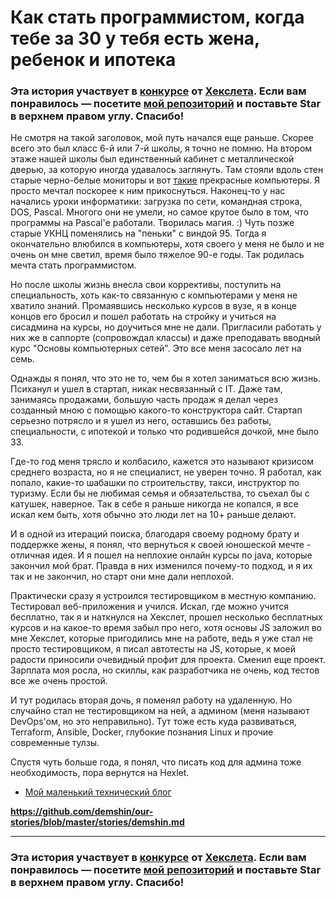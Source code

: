 # Как стать программистом, когда тебе за 30 у тебя есть жена, ребенок и ипотека

### Эта история участвует в [конкурсе](http://mystory.hexlet.io/) от [Хекслета](https://ru.hexlet.io/). Если вам понравилось — посетите [мой репозиторий](https://github.com/demshin/our-stories) и поставьте Star в верхнем правом углу. Спасибо!

Не смотря на такой заголовок, мой путь начался еще раньше. Скорее всего это был класс 6-й или 7-й
школы, я точно не помню. На втором этаже нашей школы был единственный кабинет с металлической дверью,
за которую иногда удавалось заглянуть. Там стояли вдоль стен старые черно-белые мониторы и вот
[такие](https://ru.wikipedia.org/wiki/Электроника_МС_0511) прекрасные компьютеры. Я просто
мечтал поскорее к ним прикоснуться. Наконец-то у нас начались уроки информатики: загрузка по сети,
командная строка, DOS, Pascal. Многого они не умели, но самое крутое было в том, что программы на
Pascal'е работали. Творилась магия. :) Чуть позже старые УКНЦ поменялись на "пеньки" с виндой 95.
Тогда я окончательно влюбился в компьютеры, хотя своего у меня не было и не очень он мне светил,
время было тяжелое 90-е годы. Так родилась мечта стать программистом.

Но после школы жизнь внесла свои коррективы, поступить на специальность, хоть как-то связанную с
компьютерами у меня не хватило знаний. Промаявшись несколько курсов в вузе, я в конце концов его
бросил и пошел работать на стройку и учиться на сисадмина на курсы, но доучиться мне не дали.
Пригласили работать у них же в саппорте (сопровождал классы) и даже преподавать вводный курс
"Основы компьютерных сетей". Это все меня засосало лет на семь.

Однажды я понял, что это не то, чем бы я хотел заниматься всю жизнь. Психанул и ушел в стартап,
никак несвязанный с IT. Даже там, занимаясь продажами, большую часть продаж я делал через
созданный мною с помощью какого-то конструктора сайт. Стартап серьезно потрясло и я ушел из него,
оставшись без работы, специальности, с ипотекой и только что родившейся дочкой, мне было 33.

Где-то год меня трясло и колбасило, кажется это называют кризисом среднего возраста, но я не
специалист, не уверен точно. Я работал, как попало, какие-то шабашки по строительству, такси,
инструктор по туризму. Если бы не любимая семья и обязательства, то съехал бы с катушек, наверное.
Так в себе я раньше никогда не копался, я все искал кем быть, хотя обычно это люди лет на 10+
раньше делают.

И в одной из итераций поиска, благодаря своему родному брату и поддержке жены, я понял, что вернуться
к своей юношеской мечте - отличная идея. И я пошел на неплохие онлайн курсы по java, которые
закончил мой брат. Правда в них изменился почему-то подход, и я их так и не закончил, но старт они
мне дали неплохой.

Практически сразу я устроился тестировщиком в местную компанию. Тестировал веб-приложения и учился.
Искал, где можно учится бесплатно, так я и наткнулся на Хекслет, прошел несколько бесплатных курсов
и на какое-то время забыл про него, хотя основы JS заложил во мне Хекслет, которые пригодились мне
на работе, ведь я уже стал не просто тестировщиком, я писал автотесты на JS, которые, к моей
радости приносили очевидный профит для проекта. Сменил еще проект. Зарплата моя росла, но скиллы,
как разработчика не очень, код тестов все же очень простой.

И тут родилась вторая дочь, я поменял работу на удаленную. Но случайно стал не тестировщиком на ней,
а админом (меня называют DevOps'ом, но это неправильно). Тут тоже есть куда развиваться, Terraform,
Ansible, Docker, глубокие познания Linux и прочие современные тулзы.

Спустя чуть больше года, я понял, что писать код для админа тоже необходимость, пора вернутся на
Hexlet.

- [Мой маленький технический блог](https://demshin.github.io)

**https://github.com/demshin/our-stories/blob/master/stories/demshin.md**

---

### Эта история участвует в [конкурсе](http://mystory.hexlet.io/) от [Хекслета](https://ru.hexlet.io/). Если вам понравилось — посетите [мой репозиторий](https://github.com/demshin/our-stories) и поставьте Star в верхнем правом углу. Спасибо!
